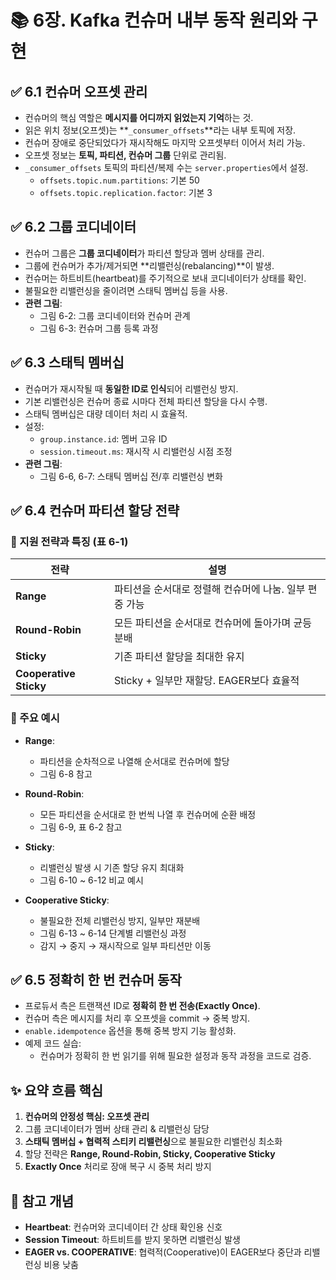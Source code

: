 # 📚 6장. Kafka 컨슈머 내부 동작 원리와 구현

## ✅ 6.1 컨슈머 오프셋 관리

- 컨슈머의 핵심 역할은 **메시지를 어디까지 읽었는지 기억**하는 것.
- 읽은 위치 정보(오프셋)는 **`_consumer_offsets`**라는 내부 토픽에 저장.
- 컨슈머 장애로 중단되었다가 재시작해도 마지막 오프셋부터 이어서 처리 가능.
- 오프셋 정보는 **토픽, 파티션, 컨슈머 그룹** 단위로 관리됨.
- `_consumer_offsets` 토픽의 파티션/복제 수는 `server.properties`에서 설정.
  - `offsets.topic.num.partitions`: 기본 50
  - `offsets.topic.replication.factor`: 기본 3

## ✅ 6.2 그룹 코디네이터

- 컨슈머 그룹은 **그룹 코디네이터**가 파티션 할당과 멤버 상태를 관리.
- 그룹에 컨슈머가 추가/제거되면 **리밸런싱(rebalancing)**이 발생.
- 컨슈머는 하트비트(heartbeat)를 주기적으로 보내 코디네이터가 상태를 확인.
- 불필요한 리밸런싱을 줄이려면 스태틱 멤버십 등을 사용.
- **관련 그림**:  
  - 그림 6-2: 그룹 코디네이터와 컨슈머 관계  
  - 그림 6-3: 컨슈머 그룹 등록 과정

## ✅ 6.3 스태틱 멤버십

- 컨슈머가 재시작될 때 **동일한 ID로 인식**되어 리밸런싱 방지.
- 기본 리밸런싱은 컨슈머 종료 시마다 전체 파티션 할당을 다시 수행.
- 스태틱 멤버십은 대량 데이터 처리 시 효율적.
- 설정:
  - `group.instance.id`: 멤버 고유 ID
  - `session.timeout.ms`: 재시작 시 리밸런싱 시점 조정
- **관련 그림**:  
  - 그림 6-6, 6-7: 스태틱 멤버십 전/후 리밸런싱 변화

## ✅ 6.4 컨슈머 파티션 할당 전략

### 🔹 지원 전략과 특징 (표 6-1)

| 전략 | 설명 |
|------|------|
| **Range** | 파티션을 순서대로 정렬해 컨슈머에 나눔. 일부 편중 가능 |
| **Round-Robin** | 모든 파티션을 순서대로 컨슈머에 돌아가며 균등 분배 |
| **Sticky** | 기존 파티션 할당을 최대한 유지 |
| **Cooperative Sticky** | Sticky + 일부만 재할당. EAGER보다 효율적 |

### 📌 주요 예시

- **Range**:  
  - 파티션을 순차적으로 나열해 순서대로 컨슈머에 할당  
  - 그림 6-8 참고

- **Round-Robin**:  
  - 모든 파티션을 순서대로 한 번씩 나열 후 컨슈머에 순환 배정  
  - 그림 6-9, 표 6-2 참고

- **Sticky**:  
  - 리밸런싱 발생 시 기존 할당 유지 최대화  
  - 그림 6-10 ~ 6-12 비교 예시

- **Cooperative Sticky**:  
  - 불필요한 전체 리밸런싱 방지, 일부만 재분배  
  - 그림 6-13 ~ 6-14 단계별 리밸런싱 과정  
  - 감지 → 중지 → 재시작으로 일부 파티션만 이동

## ✅ 6.5 정확히 한 번 컨슈머 동작

- 프로듀서 측은 트랜잭션 ID로 **정확히 한 번 전송(Exactly Once)**.
- 컨슈머 측은 메시지를 처리 후 오프셋을 commit → 중복 방지.
- `enable.idempotence` 옵션을 통해 중복 방지 기능 활성화.
- 예제 코드 실습:
  - 컨슈머가 정확히 한 번 읽기를 위해 필요한 설정과 동작 과정을 코드로 검증.

## ✨ 요약 흐름 핵심

1. **컨슈머의 안정성 핵심: 오프셋 관리**
2. 그룹 코디네이터가 멤버 상태 관리 & 리밸런싱 담당
3. **스태틱 멤버십 + 협력적 스티키 리밸런싱**으로 불필요한 리밸런싱 최소화
4. 할당 전략은 **Range, Round-Robin, Sticky, Cooperative Sticky**
5. **Exactly Once** 처리로 장애 복구 시 중복 처리 방지

## 📌 참고 개념

- **Heartbeat**: 컨슈머와 코디네이터 간 상태 확인용 신호
- **Session Timeout**: 하트비트를 받지 못하면 리밸런싱 발생
- **EAGER vs. COOPERATIVE**: 협력적(Cooperative)이 EAGER보다 중단과 리밸런싱 비용 낮춤

